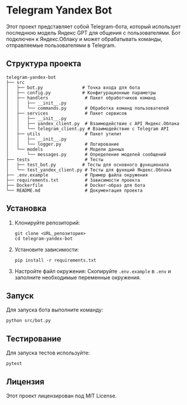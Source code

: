 # Telegram Yandex Bot

Этот проект представляет собой Telegram-бота, который использует последнюю модель Яндекс GPT для общения с пользователями. Бот подключен к Яндекс.Облаку и может обрабатывать команды, отправляемые пользователями в Telegram.

## Структура проекта

```
telegram-yandex-bot
├── src
│   ├── bot.py               # Точка входа для бота
│   ├── config.py            # Конфигурационные параметры
│   ├── handlers              # Пакет обработчиков команд
│   │   ├── __init__.py
│   │   └── commands.py       # Обработка команд пользователей
│   ├── services              # Пакет сервисов
│   │   ├── __init__.py
│   │   ├── yandex_client.py  # Взаимодействие с API Яндекс.Облака
│   │   └── telegram_client.py # Взаимодействие с Telegram API
│   ├── utils                 # Пакет утилит
│   │   ├── __init__.py
│   │   └── logger.py         # Логирование
│   └── models                # Модели данных
│       └── messages.py       # Определение моделей сообщений
├── tests                     # Тесты
│   ├── test_bot.py          # Тесты для основного функционала
│   └── test_yandex_client.py # Тесты для функций Яндекс.Облака
├── .env.example              # Пример файла окружения
├── requirements.txt          # Зависимости проекта
├── Dockerfile                # Docker-образ для бота
└── README.md                 # Документация проекта
```

## Установка

1. Клонируйте репозиторий:
   ```
   git clone <URL_репозитория>
   cd telegram-yandex-bot
   ```

2. Установите зависимости:
   ```
   pip install -r requirements.txt
   ```

3. Настройте файл окружения:
   Скопируйте `.env.example` в `.env` и заполните необходимые переменные окружения.

## Запуск

Для запуска бота выполните команду:
```
python src/bot.py
```

## Тестирование

Для запуска тестов используйте:
```
pytest
```

## Лицензия

Этот проект лицензирован под MIT License.